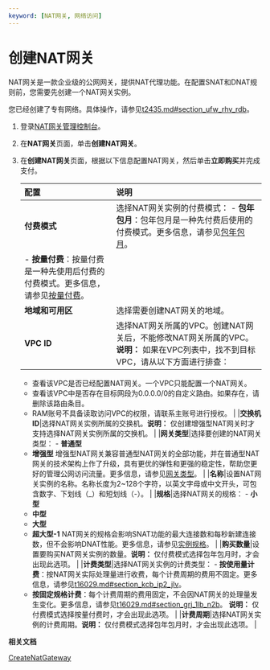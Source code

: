 ```yaml
---
keyword: [NAT网关, 网络访问]
---
```


# 创建NAT网关

NAT网关是一款企业级的公网网关，提供NAT代理功能。在配置SNAT和DNAT规则前，您需要先创建一个NAT网关实例。

您已经创建了专有网络。具体操作，请参见[t2435.md\#section\_ufw\_rhv\_rdb](/cn.zh-CN/专有网络和交换机/管理专有网络/创建专有网络.md)。

1.  登录[NAT网关管理控制台](https://vpc.console.aliyun.com/nat)。

2.  在**NAT网关**页面，单击**创建NAT网关**。

3.  在**创建NAT网关**页面，根据以下信息配置NAT网关，然后单击**立即购买**并完成支付。

    |配置|说明|
    |:-|:-|
    |**付费模式**|选择NAT网关实例的付费模式：    -   **包年包月**：包年包月是一种先付费后使用的付费模式。更多信息，请参见[包年包月](/cn.zh-CN/产品定价/包年包月.md)。
    -   **按量付费**：按量付费是一种先使用后付费的付费模式。更多信息，请参见[按量付费](/cn.zh-CN/产品定价/按量付费.md)。 |
    |**地域和可用区**|选择需要创建NAT网关的地域。|
    |**VPC ID**|选择NAT网关所属的VPC。创建NAT网关后，不能修改NAT网关所属的VPC。 **说明：** 如果在VPC列表中，找不到目标VPC，请从以下方面进行排查：

    -   查看该VPC是否已经配置NAT网关。一个VPC只能配置一个NAT网关。
    -   查看该VPC中是否存在目标网段为0.0.0.0/0的自定义路由。如果存在，请删除该路由条目。
    -   RAM账号不具备读取访问VPC的权限，请联系主账号进行授权。 |
    |**交换机ID**|选择NAT网关实例所属的交换机。**说明：** 仅创建增强型NAT网关时才支持选择NAT网关实例所属的交换机。 |
    |**网关类型**|选择要创建的NAT网关类型：    -   **普通型**
    -   **增强型**
增强型NAT网关兼容普通型NAT网关的全部功能，并在普通型NAT网关的技术架构上作了升级，具有更优的弹性和更强的稳定性，帮助您更好的管理公网访问流量。更多信息，请参见[网关类型](/cn.zh-CN/用户指南/NAT网关实例/NAT网关实例概述.md)。 |
    |**名称**|设置NAT网关实例的名称。名称长度为2~128个字符，以英文字母或中文开头，可包含数字、下划线（\_）和短划线（-）。 |
    |**规格**|选择NAT网关的规格：    -   **小型**
    -   **中型**
    -   **大型**
    -   **超大型-1**
NAT网关的规格会影响SNAT功能的最大连接数和每秒新建连接数，但不会影响DNAT性能。更多信息，请参见[实例规格](/cn.zh-CN/用户指南/NAT网关实例/NAT网关实例概述.md)。 |
    |**购买数量**|设置要购买NAT网关实例的数量。**说明：** 仅付费模式选择包年包月时，才会出现此选项。 |
    |**计费类型**|选择NAT网关实例的计费类型：    -   **按使用量计费**：按NAT网关实际处理量进行收费，每个计费周期的费用不固定。更多信息，请参见[t16029.md\#section\_kcb\_ip2\_jlv](/cn.zh-CN/产品定价/按量付费.mdsection_kcb_ip2_jlv)。
    -   **按固定规格计费**：每个计费周期的费用固定，不会因NAT网关的处理量发生变化。更多信息，请参见[t16029.md\#section\_grj\_1lb\_n2b](/cn.zh-CN/产品定价/按量付费.md)。
**说明：** 仅付费模式选择按量付费时，才会出现此选项。 |
    |**计费周期**|选择NAT网关实例的计费周期。**说明：** 仅付费模式选择包年包月时，才会出现此选项。 |


**相关文档**  


[CreateNatGateway](/cn.zh-CN/API参考/NAT网关/CreateNatGateway.md)

